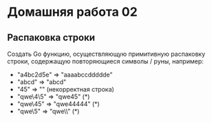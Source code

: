 # Домашняя работа 02

## Распаковка строки

Создать Go функцию, осуществляющую примитивную распаковку строки, содержащую повторяющиеся символы / руны, например:

* "a4bc2d5e"    => "aaaabccddddde"
* "abcd"        => "abcd"
* "45"          => "" (некорректная строка)
* "qwe\4\5"     => "qwe45" (*)
* "qwe\45"      => "qwe44444" (*)
* "qwe\\5"      => "qwe\\\\\" (*)
